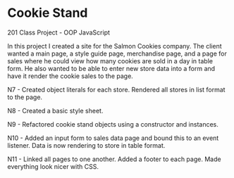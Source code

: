 # Cookie Stand
201 Class Project - OOP JavaScript

In this project I created a site for the Salmon Cookies company. The client wanted a main page, a style guide page, merchandise page, and a page for sales where he could view how many cookies are sold in a day in table form. He also wanted to be able to enter new store data into a form and have it render the cookie sales to the page.

N7 - Created object literals for each store. Rendered all stores in list format to the page.

N8 - Created a basic style sheet.

N9 -  Refactored cookie stand objects using a constructor and instances.

N10 - Added an input form to sales data page and bound this to an event listener. Data is now rendering to store in table format.

N11 - Linked all pages to one another. Added a footer to each page. Made everything look nicer with CSS. 
